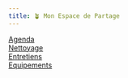 ```yaml
---
title: 🪴 Mon Espace de Partage
---
```


[Agenda](notes/AgendaMaJournee.md)\
[Nettoyage](notes/nettoyage/nettoyage.md)\
[Entretiens](notes/L_Entretiens.md)\
[Equipements](notes/departements/L_Equipements.md)